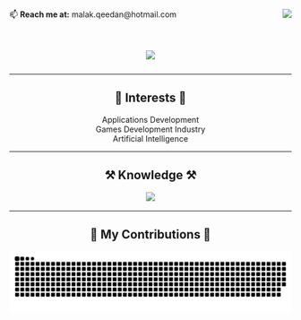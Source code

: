 <p align="left">
    📫 <b>Reach me at:</b> malak.qeedan@hotmail.com
<img align="right" src="https://visitor-badge.laobi.icu/badge?page_id=Malak47.Malak47" />
</p>
<h1 align="center">
    <img src="https://readme-typing-svg.herokuapp.com/?font=Righteous&size=35&center=true&vCenter=true&width=500&height=70&duration=4000&lines=Hi+There!+👋;+I'm+Malak+Qeedan!;" />
</h1>



---

<h2 align="center">🧠 Interests 🧠</h2>
<p align="center">
    Applications Development<br/>
    Games Development Industry<br/>
    Artificial Intelligence
</p>

---

<h2 align="center">⚒️ Knowledge ⚒️</h2>
<div align="center">
    <img src="https://skillicons.dev/icons?i=java,c,cpp,python,androidstudio,firebase,mongodb,mysql,unity,unreal,git,linux" />
</div>

---

<h2 align="center">🐍 My Contributions 🐍</h2>
<div align="center">
    <img alt="snake eating my contributions" src="https://raw.githubusercontent.com/Malak47/Malak47/output/github-contribution-grid-snake.svg" />
</div>
